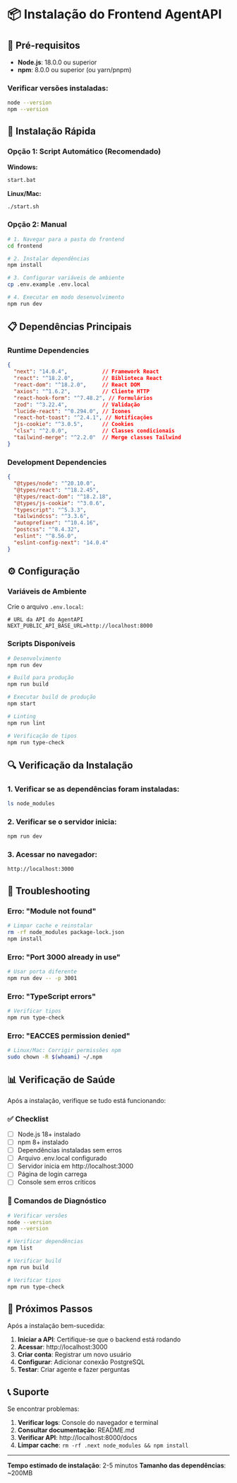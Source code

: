 # 📦 Instalação do Frontend AgentAPI

## 🔧 Pré-requisitos

- **Node.js**: 18.0.0 ou superior
- **npm**: 8.0.0 ou superior (ou yarn/pnpm)

### Verificar versões instaladas:
```bash
node --version
npm --version
```

## 🚀 Instalação Rápida

### Opção 1: Script Automático (Recomendado)

**Windows:**
```bash
start.bat
```

**Linux/Mac:**
```bash
./start.sh
```

### Opção 2: Manual

```bash
# 1. Navegar para a pasta do frontend
cd frontend

# 2. Instalar dependências
npm install

# 3. Configurar variáveis de ambiente
cp .env.example .env.local

# 4. Executar em modo desenvolvimento
npm run dev
```

## 📋 Dependências Principais

### Runtime Dependencies
```json
{
  "next": "14.0.4",           // Framework React
  "react": "^18.2.0",         // Biblioteca React
  "react-dom": "^18.2.0",     // React DOM
  "axios": "^1.6.2",          // Cliente HTTP
  "react-hook-form": "^7.48.2", // Formulários
  "zod": "^3.22.4",           // Validação
  "lucide-react": "^0.294.0", // Ícones
  "react-hot-toast": "^2.4.1", // Notificações
  "js-cookie": "^3.0.5",      // Cookies
  "clsx": "^2.0.0",           // Classes condicionais
  "tailwind-merge": "^2.2.0"  // Merge classes Tailwind
}
```

### Development Dependencies
```json
{
  "@types/node": "^20.10.0",
  "@types/react": "^18.2.45",
  "@types/react-dom": "^18.2.18",
  "@types/js-cookie": "^3.0.6",
  "typescript": "^5.3.3",
  "tailwindcss": "^3.3.6",
  "autoprefixer": "^10.4.16",
  "postcss": "^8.4.32",
  "eslint": "^8.56.0",
  "eslint-config-next": "14.0.4"
}
```

## ⚙️ Configuração

### Variáveis de Ambiente

Crie o arquivo `.env.local`:
```env
# URL da API do AgentAPI
NEXT_PUBLIC_API_BASE_URL=http://localhost:8000
```

### Scripts Disponíveis

```bash
# Desenvolvimento
npm run dev

# Build para produção
npm run build

# Executar build de produção
npm start

# Linting
npm run lint

# Verificação de tipos
npm run type-check
```

## 🔍 Verificação da Instalação

### 1. Verificar se as dependências foram instaladas:
```bash
ls node_modules
```

### 2. Verificar se o servidor inicia:
```bash
npm run dev
```

### 3. Acessar no navegador:
```
http://localhost:3000
```

## 🐛 Troubleshooting

### Erro: "Module not found"
```bash
# Limpar cache e reinstalar
rm -rf node_modules package-lock.json
npm install
```

### Erro: "Port 3000 already in use"
```bash
# Usar porta diferente
npm run dev -- -p 3001
```

### Erro: "TypeScript errors"
```bash
# Verificar tipos
npm run type-check
```

### Erro: "EACCES permission denied"
```bash
# Linux/Mac: Corrigir permissões npm
sudo chown -R $(whoami) ~/.npm
```

## 📊 Verificação de Saúde

Após a instalação, verifique se tudo está funcionando:

### ✅ Checklist
- [ ] Node.js 18+ instalado
- [ ] npm 8+ instalado
- [ ] Dependências instaladas sem erros
- [ ] Arquivo .env.local configurado
- [ ] Servidor inicia em http://localhost:3000
- [ ] Página de login carrega
- [ ] Console sem erros críticos

### 🔧 Comandos de Diagnóstico
```bash
# Verificar versões
node --version
npm --version

# Verificar dependências
npm list

# Verificar build
npm run build

# Verificar tipos
npm run type-check
```

## 🚀 Próximos Passos

Após a instalação bem-sucedida:

1. **Iniciar a API**: Certifique-se que o backend está rodando
2. **Acessar**: http://localhost:3000
3. **Criar conta**: Registrar um novo usuário
4. **Configurar**: Adicionar conexão PostgreSQL
5. **Testar**: Criar agente e fazer perguntas

## 📞 Suporte

Se encontrar problemas:

1. **Verificar logs**: Console do navegador e terminal
2. **Consultar documentação**: README.md
3. **Verificar API**: http://localhost:8000/docs
4. **Limpar cache**: `rm -rf .next node_modules && npm install`

---

**Tempo estimado de instalação**: 2-5 minutos
**Tamanho das dependências**: ~200MB
